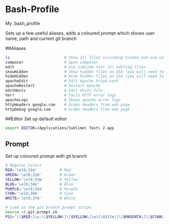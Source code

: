 # Bash-Profile
My .bash_profile

Sets up a few useful aliases, adds a coloured prompt which shows user name, path and current git branch

##Aliases
```bash
ls                        # Show all files including hidden and use colours
composer                  # Open composer
edit                      # Use sublime text for editing files
showHidden                # Show hidden files on OSX (you will need to relaunc finder after)
hideHidden                # Hide hidden files on OSX (you will need to relaunc finder after)
apacheEdit                # Edit Apache httpd.conf
apacheRestart             # Restart Apache
editHosts                 # Edit Hosts file
herr                      # Tails HTTP error logs
apacheLogs                # Shows apache error logs
httpHeaders google.com    # Grabs headers from web page
httpDebug google.com      # Grabs headers from web page              
```

##Editor
Set up default editor
```bash
export EDITOR=/Applications/Sublime\ Text\ 2.app 
```

## Prompt
Set up coloured prompt with git branch
```bash
# Regular Colors
RED='\e[0;31m'          # Red
GREEN='\e[0;32m'        # Green
YELLOW='\e[0;33m'       # Yellow
BLUE='\e[0;34m'         # Blue
PURPLE='\e[0;35m'       # Purple
CYAN='\e[0;36m'         # Cyan
WHITE='\e[0;37m'        # White

# Load in the git branch prompt script.
source ~/.git-prompt.sh
PS1="\[$RED\]\u:\[$YELLOW\]\[$YELLOW\]\w\[\033[m\]\[$MAGENTA\]\[$CYAN\]\$(__git_ps1)\[$WHITE\]\$ "
```
